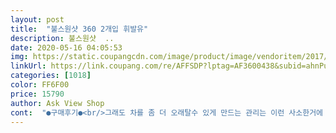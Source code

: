 ```yaml
---
layout: post 
title:  "불스원샷 360 2개입 휘발유" 
description: 불스원샷  ..
date: 2020-05-16 04:05:53 
img: https://static.coupangcdn.com/image/product/image/vendoritem/2017/08/08/3027698479/19497662-0680-4f57-9b87-11f5c37c20e9.jpg 
linkUrl: https://link.coupang.com/re/AFFSDP?lptag=AF3600438&subid=ahnPublicAsk&pageKey=3845736&itemId=18890842&vendorItemId=3027698479&traceid=V0-113-ef615866bd750380 
categories: [1018] 
color: FF6F00 
price: 15790 
author: Ask View Shop 
cont:  "●구매후기●<br/>그래도 차를 좀 더 오래탈수 있게 만드는 관리는 이런 사소한거에 있는게 아닐까... <br/>ㅋㅋㅋ<br/>그런 느낌은 확실히 덜한거 같아요.<br/><br/>근데 이거 넣어주면 그래도 운행하는데 힘이 부족하다거나 가속이 안된다거나<br/>기름 새로 넣을때 같이 넣어주고 있어요<br/>두어달에 한번씩은 구입해서 사용하고 있는 연료첨가제예요.<br/><br/>또 사면 하나는 제차, 하나는 남편차 이렇게 돌아가면서 하나씩 나눠쓰고 있어요<br/>물론 엔진오일을 제때 잘 갈아주신담에 넣어야 훨씬 더 효과볼수 있을거예요<br/>불스원샷을 가끔 사용하고 있답니다.<br/><br/>사실 여자라 차에 대한 관심은 많아도 관리를 매우 잘하는 정도는 아닌것 같아<br/>아무래도 그냥 운행할때보다는 확실히 부드러운 가속이 직접적으로 느껴지구요.<br/><br/>암튼 저는 두통 들어있는거 사서 하나는 엄마차, 하나는 제차.<br/><br/>엄청나게 깨끗하게 청소되는건 아니겠지만<br/>연료첨가제 넣으면 엔진청소도 나름 된다고 하길래 구매해서<br/>이럼 첨가제는 첨가제일뿐 ㅋㅋㅋㅋㅋ<br/>제가 사면서 덕분에 엄마도 남편도 가끔 관리하는게 되는거니까요<br/>제차(경차) 9만 후반대라 이리저리 삐그덕 할때가 많더든요<br/>지금까지 차량을 몰고다니지만 여성들은 기계에 관한거나 차량에 관한걸잘 모르다보니 그냥 기계적인 결함이라면 딜러로 가면되지만 일반적인 아주 간편하게 차량엔진 윤활제는 어깨넘어로 뭐가좋으니 영양제를 준다는 느낌으로 불소원샷 하나정도는 일년에 두어번 넣어주면 한결좋다는 그정도라 올해들어 지금쯤 하날 넣어야겠다 싶어 구매를 했답니다.<br/><br/>지난번 지인에게 선물받고 오래된 중고차가 힘을 얻어 또다시 구매하였습니다.<br/> 효과는 있는 것 같아요.<br/> 가속잘안되서 뒷차들 눈치 엄청봤는데 ㅋ 청소가된건지 슬슬 잘나가요.<br/> 하나더 있어서 올해말에 또 힘내게 해줘야겠네요.<br/><br/>" 
---
```

